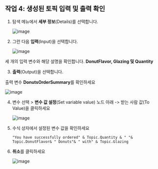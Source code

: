 ## 작업 4: 생성된 토픽 입력 및 출력 확인

1. 탐색 메뉴에서 **세부 정보**(Details)를 선택합니다.

   ![image](https://github.com/user-attachments/assets/3059c556-1002-46e8-bac4-6ee6748f6b90)

2. 그런 다음 **입력**(Input)을 선택합니다.
   
   ![image](https://github.com/user-attachments/assets/fd3f8050-24c1-46ab-874b-167b89823104)

세 개의 입력 변수와 해당 설명을 확인합니다.
**DonutFlavor, Glazing 및 Quantity**

3. **출력**(Output)을 선택합니다.

출력 변수 **DonutsOrderSummary**를 확인하세요

   ![image](https://github.com/user-attachments/assets/415d1957-1c4c-4c38-a979-abd566eef71f)

4. 변수 선택 > **변수 값 설정**(Set variable value) 노드 아래 -> 받는 사람 값(To Value)을 클릭하세요

   ![image](https://github.com/user-attachments/assets/8e77bf33-7ebe-4435-8e64-a4250b8be08e)

5. 수식 상자에서 설정된 변수 값을 확인하세요

   ```
   "You have successfully ordered" & Topic.Quantity & " "& Topic.DonutFlavor& " Donuts"& " with" & Topic.Glazing
   ```
6. **취소**를 클릭하세요

   ![image](https://github.com/user-attachments/assets/708bb8c8-df0c-46f7-b89f-c24935938e97)

